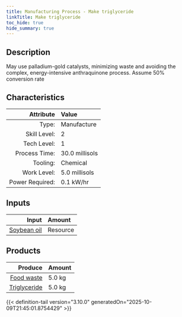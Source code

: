 ```yaml
---
title: Manufacturing Process - Make triglyceride
linkTitle: Make triglyceride
toc_hide: true
hide_summary: true
---
```

<!-- This is generated by the MarsSim HelpGenertor, do not edit. -->

## Description
 &#10;&#9;&#9;&#9;May use palladium-gold catalysts, minimizing waste &#10;&#9;&#9;&#9;and avoiding the complex, energy-intensive anthraquinone process.&#10;&#9;&#9;&#9;&#10;&#9;&#9;&#9;Assume 50% conversion rate&#10;&#9;&#9;

## Characteristics

| Attribute      | Value |
|--------:|:------|
|Type:|Manufacture|
|Skill Level:|2|
|Tech Level:|1|
|Process Time:|30.0 millisols|
|Tooling:|Chemical|
|Work Level:|5.0 millisols|
|Power Required:|0.1 kW/hr|

## Inputs

| Input      | Amount |
|--------:|:------|
|[Soybean oil](/docs/definitions/resource/soybean-oil)|Resource|10.0 kg|

## Products


| Produce      | Amount |
|--------:|:------|
|[Food waste](/docs/definitions/resource/food-waste)|5.0 kg|
|[Triglyceride](/docs/definitions/resource/triglyceride)|5.0 kg|



{{< definition-tail version="3.10.0" generatedOn="2025-10-09T21:45:01.8754429" >}}



